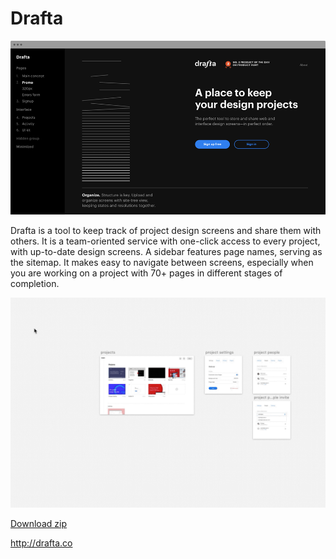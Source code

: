 # Drafta

![Drafta](drafta.png)

Drafta is a tool to keep track of project design screens and share them with others. It is a team-oriented service with one-click access to every project, with up-to-date design screens. A sidebar features page names, serving as the sitemap. It makes easy to navigate between screens, especially when you are working on a project with 70+ pages in different stages of completion. 

![Sketch plugin](drafta-sketch.gif)

[Download zip](https://github.com/fragmentlv/drafta/releases/download/v1.0.7/drafta-export.sketchplugin.zip)

http://drafta.co
